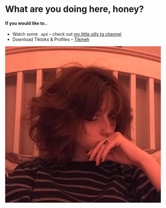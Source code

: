 # What are you doing here, honey?

#### If you would like to..
- Watch some `.mp4` – check out [my little silly tg channel](https://t.me/chokemesister)
- Download Tiktoks & Profiles – [Tikmeh](https://t.me/mehanon/tikmeh)

![literally me](https://github.com/mehanon/mehanon.github.io/blob/main/meh1.jpg?raw=true)
